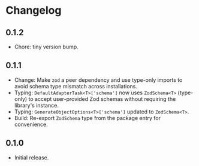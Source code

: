# Changelog

## 0.1.2

- Chore: tiny version bump.

## 0.1.1

- Change: Make `zod` a peer dependency and use type-only imports to avoid schema type mismatch across installations.
- Typing: `DefaultAdapterTask<T>['schema']` now uses `ZodSchema<T>` (type-only) to accept user-provided Zod schemas without requiring the library's instance.
- Typing: `GenerateObjectOptions<T>['schema']` updated to `ZodSchema<T>`.
- Build: Re-export `ZodSchema` type from the package entry for convenience.

## 0.1.0

- Initial release.
